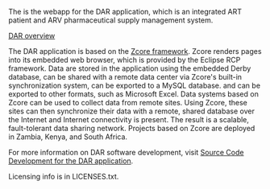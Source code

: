 The is the webapp for the DAR application, which is an integrated ART patient and ARV pharmaceutical supply management system.

[DAR overview](http://www.ictedge.org/projects/wrKenya)

The DAR application is based on the [Zcore framework](http://www.ictedge.org/zcore). 
Zcore renders pages into its embedded web browser, which is provided by the Eclipse RCP framework. 
Data are stored in the application using the embedded Derby database, can be shared with a remote data center via Zcore's built-in synchronization system, can be exported to a MySQL database. and can be exported to other formats, such as Microsoft Excel. 
Data systems based on Zcore can be used to collect data from remote sites. Using Zcore, these sites can then synchronize their data with a remote, shared database over the Internet and Internet connectivity is present. The result is a scalable, fault-tolerant data sharing network. 
Projects based on Zcore are deployed in Zambia, Kenya, and South Africa.

For more information on DAR software development, visit [Source Code Development for the DAR application](http://www.ictedge.org/node/949).

Licensing info is in LICENSES.txt.